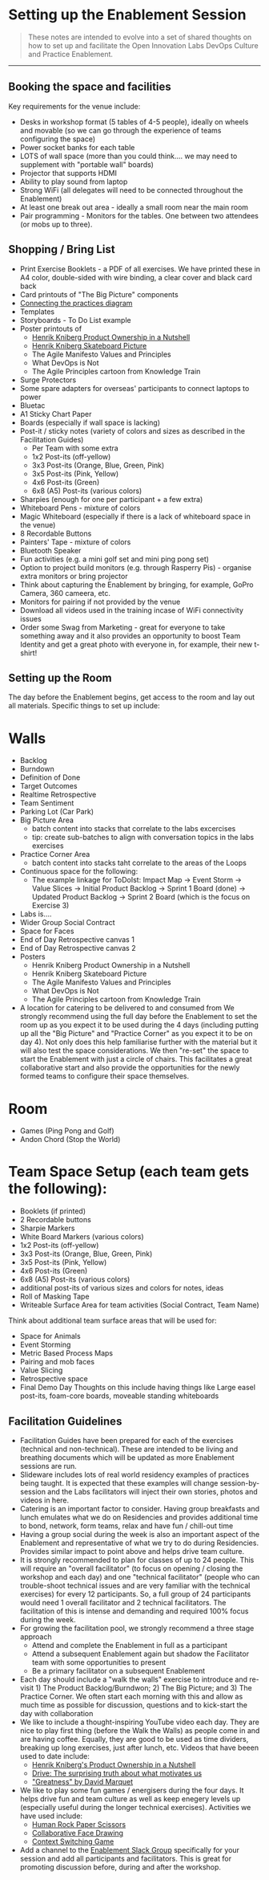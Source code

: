 # Setting up the Enablement Session

> These notes are intended to evolve into a set of shared thoughts on how to set up and facilitate the Open Innovation Labs DevOps Culture and Practice Enablement.

_____


## Booking the space and facilities

Key requirements for the venue include:

* Desks in workshop format (5 tables of 4-5 people), ideally on wheels and movable (so we can go through the experience of teams configuring the space)
* Power socket banks for each table 
* LOTS of wall space (more than you could think.... we may need to supplement with "portable wall" boards) 
* Projector that supports HDMI
* Ability to play sound from laptop
* Strong WiFi (all delegates will need to be connected throughout the Enablement)
* At least one break out area - ideally a small room near the main room
* Pair programming - Monitors for the tables. One between two attendees (or mobs up to three).


## Shopping / Bring List

* Print Exercise Booklets - a PDF of all exercises. We have printed these in A4 color, double-sided with wire binding, a clear cover and black card back
* Card printouts of "The Big Picture" components
* [Connecting the practices diagram](https://github.com/rht-labs/enablement-docs/blob/master/facilitation/00-setup/story%20linking%20of%20practices.jpg)
* Templates
* Storyboards - To Do List example
* Poster printouts of
    * [Henrik Kniberg Product Ownership in a Nutshell](https://github.com/rht-labs/enablement-docs/blob/master/facilitation/00-setup/Agile-Product-Ownership-in-a-Nutshell-drawing-by-Henrik-Kniberg.png)
    * [Henrik Kniberg Skateboard Picture](https://github.com/rht-labs/enablement-docs/blob/master/facilitation/00-setup/mvp.png)
    * The Agile Manifesto Values and Principles
    * What DevOps is Not
    * The Agile Principles cartoon from Knowledge Train
* Surge Protectors
* Some spare adapters for overseas' participants to connect laptops to power    
* Bluetac
* A1 Sticky Chart Paper
* Boards (especially if wall space is lacking)
* Post-it / sticky notes (variety of colors and sizes as described in the Facilitation Guides)
    * Per Team with some extra
    * 1x2 Post-its (off-yellow)
    * 3x3 Post-its (Orange, Blue, Green, Pink)
    * 3x5 Post-its (Pink, Yellow)
    * 4x6 Post-its (Green)
    * 6x8 (A5) Post-its (various colors)
* Sharpies (enough for one per participant + a few extra)
* Whiteboard Pens - mixture of colors
* Magic Whiteboard (especially if there is a lack of whiteboard space in the venue)
* 8 Recordable Buttons
* Painters' Tape - mixture of colors
* Bluetooth Speaker
* Fun activities (e.g. a mini golf set and mini ping pong set)
* Option to project build monitors (e.g. through Rasperry Pis) - organise extra monitors or bring projector
* Think about capturing the Enablement by bringing, for example, GoPro Camera, 360 cameera, etc.
* Monitors for pairing if not provided by the venue
* Download all videos used in the training incase of WiFi connectivity issues 
* Order some Swag from Marketing - great for everyone to take something away and it also provides an opportunity to boost Team Identity and get a great photo with everyone in, for example, their new t-shirt!

## Setting up the Room

The day before the Enablement begins, get access to the room and lay out all materials. Specific things to set up include:

# Walls

* Backlog
* Burndown
* Definition of Done
* Target Outcomes
* Realtime Retrospective
* Team Sentiment
* Parking Lot (Car Park)
* Big Picture Area
    * batch content into stacks that correlate to the labs excercises
    * tip: create sub-batches to align with conversation topics in the labs exercises
* Practice Corner Area
    * batch content into stacks taht correlate to the areas of the Loops
* Continuous space for the following:
    * The example linkage for ToDoIst: Impact Map -> Event Storm -> Value Slices -> Initial Product Backlog -> Sprint 1 Board (done) -> Updated Product Backlog -> Sprint 2 Board (which is the focus on Exercise 3)
* Labs is….
* Wider Group Social Contract
* Space for Faces
* End of Day Retrospective canvas 1
* End of Day Retrospective canvas 2
* Posters
    * Henrik Kniberg Product Ownership in a Nutshell
    * Henrik Kniberg Skateboard Picture
    * The Agile Manifesto Values and Principles
    * What DevOps is Not
    * The Agile Principles cartoon from Knowledge Train
* A location for catering to be delivered to and consumed from
We strongly recommend using the full day before the Enablement to set the room up as you expect it to be used during the 4 days (including putting up all the "Big Picture" and "Practice Corner" as you expect it to be on day 4). Not only does this help familiarise further with the material but it will also test the space considerations.
We then "re-set" the space to start the Enablement with just a circle of chairs. This facilitates a great collaborative start and also provide the opportunities for the newly formed teams to configure their space themselves.

# Room

* Games (Ping Pong and Golf)
* Andon Chord (Stop the World)

# Team Space Setup (each team gets the following):

* Booklets (if printed)
* 2 Recordable buttons
* Sharpie Markers
* White Board Markers (various colors)
* 1x2 Post-its (off-yellow)
* 3x3 Post-its (Orange, Blue, Green, Pink)
* 3x5 Post-its (Pink, Yellow)
* 4x6 Post-its (Green)
* 6x8 (A5) Post-its (various colors)
* additional post-its of various sizes and colors for notes, ideas
* Roll of Masking Tape
* Writeable Surface Area for team activities (Social Contract, Team Name)

Think about additional team surface areas that will be used for:
* Space for Animals
* Event Storming
* Metric Based Process Maps
* Pairing and mob faces
* Value Slicing
* Retrospective space
* Final Demo Day
Thoughts on this include having things like Large easel post-its, foam-core boards, moveable standing whiteboards

## Facilitation Guidelines

* Facilitation Guides have been prepared for each of the exercises (technical and non-technical). These are intended to be living and breathing documents which will be updated as more Enablement sessions are run.
* Slideware includes lots of real world residency examples of practices being taught. It is expected that these examples will change session-by-session and the Labs facilitators will inject their own stories, photos and videos in here.
* Catering is an important factor to consider. Having group breakfasts and lunch emulates what we do on Residencies and provides additional time to bond, network, form teams, relax and have fun / chill-out time
* Having a group social during the week is also an important aspect of the Enablement and representative of what we try to do during Residencies. Provides similar impact to point above and helps drive team culture.
* It is strongly recommended to plan for classes of up to 24 people. This will require an "overall facilitator" (to focus on opening / closing the workshop and each day) and one "technical facilitator" (people who can trouble-shoot technical issues and are very familiar with the technical exercises) for every 12 participants. So, a full group of 24 participants would need 1 overall facilitator and 2 technical facilitators. The facilitation of this is intense and demanding and required 100% focus during the week.
* For growing the facilitation pool, we strongly recommend a three stage approach
    * Attend and complete the Enablement in full as a participant
    * Attend a subsequent Enablement again but shadow the Facilitator team with some opportunities to present
    * Be a primary facilitator on a subsequent Enablement
* Each day should include a "walk the walls" exercise to introduce and re-visit 1) The Product Backlog/Burndwon; 2) The Big Picture; and 3) The Practice Corner. We often start each morning with this and allow as much time as possible for discussion, questions and to kick-start the day with collaboration
* We like to include a thought-inspiring YouTube video each day. They are nice to play first thing (before the Walk the Walls) as people come in and are having coffee. Equally, they are good to be used as time dividers, breaking up long exercises, just after lunch, etc.  Videos that have beeen used to date include:
    * [Henrik Kniberg's Product Ownership in a Nutshell](https://youtu.be/502ILHjX9EE)
    * [Drive: The surprising truth about what motivates us](https://youtu.be/u6XAPnuFjJc)
    * ["Greatness" by David Marquet](https://youtu.be/OqmdLcyES_Q)
* We like to play some fun games / energisers during the four days. It helps drive fun and team culture as well as keep enegery levels up (especially useful during the longer technical exercises). Activities we have used include:
    * [Human Rock Paper Scissors](http://www.funretrospectives.com/human-rock-paper-scissors/)
    * [Collaborative Face Drawing](http://www.funretrospectives.com/collaborative-face-drawing/)
    * [Context Switching Game](http://personalkanban.com/pk/expert/context-switching-why-limit-your-wip-iv/)
* Add a channel to the [Enablement Slack Group](labsenablement.slack.com) specifically for your session and add all participants and facilitators. This is great for promoting discussion before, during and after the workshop.

